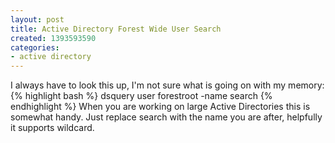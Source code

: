 ```yaml
---
layout: post
title: Active Directory Forest Wide User Search
created: 1393593590
categories:
- active directory
---
```

I always have to look this up, I'm not sure what is going on with my memory:
{% highlight bash %}
dsquery user forestroot -name search
{% endhighlight %}
When you are working on large Active Directories this is somewhat handy. Just replace search with the name you are after, helpfully it supports wildcard.
